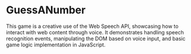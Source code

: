 # GuessANumber
This game is a creative use of the Web Speech API, showcasing how to interact with web content through voice. It demonstrates handling speech recognition events, manipulating the DOM based on voice input, and basic game logic implementation in JavaScript.
